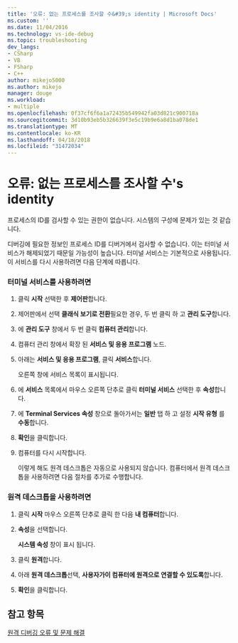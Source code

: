 ```yaml
---
title: '오류: 없는 프로세스를 조사할 수&#39;s identity | Microsoft Docs'
ms.custom: ''
ms.date: 11/04/2016
ms.technology: vs-ide-debug
ms.topic: troubleshooting
dev_langs:
- CSharp
- VB
- FSharp
- C++
author: mikejo5000
ms.author: mikejo
manager: douge
ms.workload:
- multiple
ms.openlocfilehash: 0f37cf6f6a1a72435b549942fa03d821c900718a
ms.sourcegitcommit: 3d10b93eb5b326639f3e5c19b9e6a8d1ba078de1
ms.translationtype: MT
ms.contentlocale: ko-KR
ms.lasthandoff: 04/18/2018
ms.locfileid: "31472034"
---
```

# <a name="error-you-do-not-have-permission-to-inspect-the-process39s-identity"></a>오류: 없는 프로세스를 조사할 수&#39;s identity
프로세스의 ID를 검사할 수 있는 권한이 없습니다. 시스템의 구성에 문제가 있는 것 같습니다.  
  
 디버깅에 필요한 정보인 프로세스 ID를 디버거에서 검사할 수 없습니다. 이는 터미널 서비스가 해제되었기 때문일 가능성이 높습니다. 터미널 서비스는 기본적으로 사용됩니다. 이 서비스를 다시 사용하려면 다음 단계에 따릅니다.  
  
### <a name="to-enable-terminal-services"></a>터미널 서비스를 사용하려면  
  
1.  클릭 **시작** 선택한 후 **제어판**합니다.  
  
2.  제어판에서 선택 **클래식 보기로 전환**필요한 경우, 두 번 클릭 하 고 **관리 도구**합니다.  
  
3.  에 **관리 도구** 창에서 두 번 클릭 **컴퓨터 관리**합니다.  
  
4.  컴퓨터 관리 창에서 확장 된 **서비스 및 응용 프로그램** 노드.  
  
5.  아래는 **서비스 및 응용 프로그램**, 클릭 **서비스**합니다.  
  
     오른쪽 창에 서비스 목록이 표시됩니다.  
  
6.  에 **서비스** 목록에서 마우스 오른쪽 단추로 클릭 **터미널 서비스** 선택한 후 **속성**합니다.  
  
7.  에 **Terminal Services 속성** 창으로 돌아가서는 **일반** 탭 하 고 설정 **시작 유형** 를 **수동**합니다.  
  
8.  **확인**을 클릭합니다.  
  
9. 컴퓨터를 다시 시작합니다.  
  
     이렇게 해도 원격 데스크톱은 자동으로 사용되지 않습니다. 컴퓨터에서 원격 데스크톱을 사용하려면 다음 절차를 추가로 수행합니다.  
  
### <a name="to-enable-remote-desktop"></a>원격 데스크톱을 사용하려면  
  
1.  클릭 **시작** 마우스 오른쪽 단추로 클릭 한 다음 **내 컴퓨터**합니다.  
  
2.  **속성**을 선택합니다.  
  
     **시스템 속성** 창이 표시 됩니다.  
  
3.  클릭 **원격**합니다.  
  
4.  아래 **원격 데스크톱**선택, **사용자가이 컴퓨터에 원격으로 연결할 수 있도록**합니다.  
  
5.  **확인**을 클릭합니다.  
  
## <a name="see-also"></a>참고 항목  
 [원격 디버깅 오류 및 문제 해결](../debugger/remote-debugging-errors-and-troubleshooting.md)